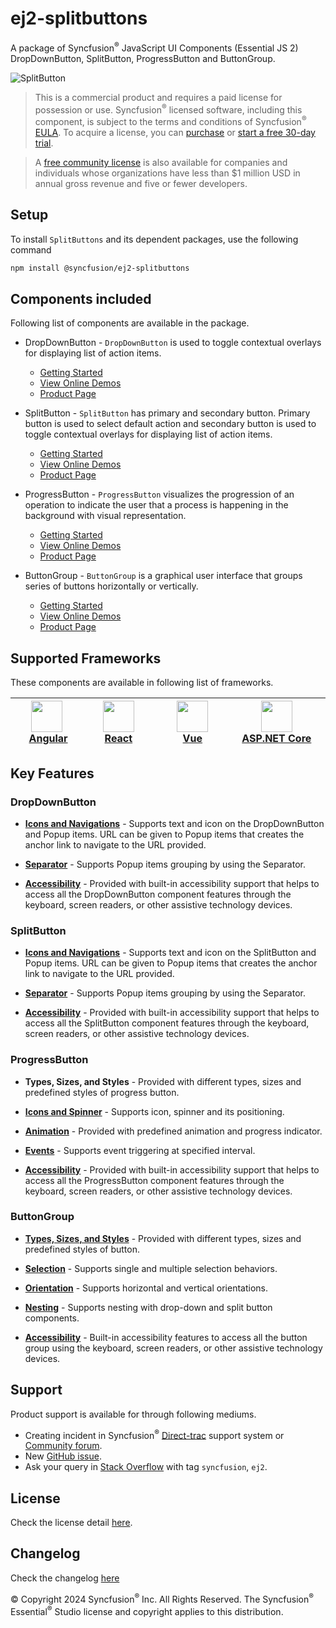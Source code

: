 # ej2-splitbuttons

A package of Syncfusion<sup>®</sup> JavaScript UI Components (Essential JS 2) DropDownButton, SplitButton, ProgressButton and ButtonGroup.

![SplitButton](https://ej2.syncfusion.com/products/images/splitbutton/readme.gif)

> This is a commercial product and requires a paid license for possession or use. Syncfusion<sup>®</sup> licensed software, including this component, is subject to the terms and conditions of Syncfusion<sup>®</sup> [EULA](https://www.syncfusion.com/eula/es/). To acquire a license, you can [purchase](https://www.syncfusion.com/sales/products) or [start a free 30-day trial](https://www.syncfusion.com/account/manage-trials/start-trials).

> A [free community license](https://www.syncfusion.com/products/communitylicense) is also available for companies and individuals whose organizations have less than $1 million USD in annual gross revenue and five or fewer developers.

## Setup

To install `SplitButtons` and its dependent packages, use the following command

```sh
npm install @syncfusion/ej2-splitbuttons
```

## Components included

Following list of components are available in the package.

* DropDownButton - `DropDownButton` is used to toggle contextual overlays for displaying list of action items.
    * [Getting Started](https://ej2.syncfusion.com/documentation/drop-down-button/getting-started?lang=typescript&utm_source=npm&utm_campaign=drop-down-button)
    * [View Online Demos](https://ej2.syncfusion.com/demos/?utm_source=npm&utm_campaign=drop-down-button#/fluent2/button/dropdown-button.html)
    * [Product Page](https://www.syncfusion.com/javascript-ui-controls/dropdown-menu)

* SplitButton - `SplitButton` has primary and secondary button. Primary button is used to select default action and secondary button is used to toggle contextual overlays for displaying list of action items.
    * [Getting Started](https://ej2.syncfusion.com/documentation/split-button/getting-started?lang=typescript&utm_source=npm&utm_campaign=split-button)
    * [View Online Demos](https://ej2.syncfusion.com/demos/?utm_source=npm&utm_campaign=split-button#/fluent2/button/split-button.html)
    * [Product Page](https://www.syncfusion.com/javascript-ui-controls/split-button)

* ProgressButton - `ProgressButton` visualizes the progression of an operation to indicate the user that a process is happening in the background with visual representation.
    * [Getting Started](https://ej2.syncfusion.com/documentation/progress-button/getting-started?lang=typescript&utm_source=npm&utm_campaign=progress-button)
    * [View Online Demos](https://ej2.syncfusion.com/demos/?utm_source=npm&utm_campaign=progress-button#/fluent2/button/progress-button.html)
    * [Product Page](https://www.syncfusion.com/javascript-ui-controls/progress-button)

* ButtonGroup - `ButtonGroup` is a graphical user interface that groups series of buttons horizontally or vertically.
    * [Getting Started](https://ej2.syncfusion.com/documentation/button-group/getting-started?lang=typescript&utm_source=npm&utm_campaign=button-group)
    * [View Online Demos](https://ej2.syncfusion.com/demos/?utm_source=npm&utm_campaign=button-group#/fluent2/button/button-group.html)
    * [Product Page](https://www.syncfusion.com/javascript-ui-controls/button-group)

## Supported Frameworks

These components are available in following list of frameworks.

| [<img src="https://ej2.syncfusion.com/github/images/angular-new.svg" height="50" />](https://www.syncfusion.com/angular-components?utm_medium=listing&utm_source=github)<br/>&nbsp;&nbsp;&nbsp;&nbsp;&nbsp;[Angular](https://www.syncfusion.com/angular-components?utm_medium=listing&utm_source=github)&nbsp;&nbsp;&nbsp;&nbsp; | [<img src="https://ej2.syncfusion.com/github/images/react.svg"  height="50" />](https://www.syncfusion.com/react-components?utm_medium=listing&utm_source=github)<br/>&nbsp;&nbsp;&nbsp;&nbsp;&nbsp;&nbsp;[React](https://www.syncfusion.com/react-components?utm_medium=listing&utm_source=github)&nbsp;&nbsp;&nbsp;&nbsp;&nbsp;&nbsp; | [<img src="https://ej2.syncfusion.com/github/images/vue.svg" height="50" />](https://www.syncfusion.com/vue-components?utm_medium=listing&utm_source=github)<br/>&nbsp;&nbsp;&nbsp;&nbsp;&nbsp;&nbsp;&nbsp;&nbsp;&nbsp;[Vue](https://www.syncfusion.com/vue-components?utm_medium=listing&utm_source=github)&nbsp;&nbsp;&nbsp;&nbsp;&nbsp;&nbsp;&nbsp;&nbsp;&nbsp; | [<img src="https://ej2.syncfusion.com/github/images/netcore.svg" height="50" />](https://www.syncfusion.com/aspnet-core-ui-controls?utm_medium=listing&utm_source=github)<br/>&nbsp;&nbsp;[ASP.NET&nbsp;Core](https://www.syncfusion.com/aspnet-core-ui-controls?utm_medium=listing&utm_source=github)&nbsp;&nbsp; | [<img src="https://ej2.syncfusion.com/github/images/netmvc.svg" height="50" />](https://www.syncfusion.com/aspnet-mvc-ui-controls?utm_medium=listing&utm_source=github)<br/>&nbsp;&nbsp;[ASP.NET&nbsp;MVC](https://www.syncfusion.com/aspnet-mvc-ui-controls?utm_medium=listing&utm_source=github)&nbsp;&nbsp; | 
| :-----: | :-----: | :-----: | :-----: | :-----: |

## Key Features

### DropDownButton

* [**Icons and Navigations**](https://ej2.syncfusion.com/documentation/drop-down-button/popup-items#icons) - Supports text and icon on the DropDownButton and Popup items. URL can be given to Popup items  that creates the anchor link to navigate to the URL provided.

* [**Separator**](https://ej2.syncfusion.com/documentation/drop-down-button/popup-items#separator) - Supports Popup items grouping by using the Separator.

* [**Accessibility**](https://ej2.syncfusion.com/documentation/drop-down-button/accessibility#accessibility) - Provided with built-in accessibility support that helps to access all the DropDownButton component features through the keyboard, screen readers, or other assistive technology devices.

### SplitButton

* [**Icons and Navigations**](https://ej2.syncfusion.com/documentation/split-button/icons-and-separator#splitbutton-icons) - Supports text and icon on the SplitButton and Popup items. URL can be given to Popup items  that creates the anchor link to navigate to the URL provided.

* [**Separator**](https://ej2.syncfusion.com/documentation/split-button/icons-and-separator#separator) - Supports Popup items grouping by using the Separator.

* [**Accessibility**](https://ej2.syncfusion.com/documentation/split-button/accessibility#accessibility) - Provided with built-in accessibility support that helps to access all the SplitButton component features through the keyboard, screen readers, or other assistive technology devices.

### ProgressButton

* **Types, Sizes, and Styles** - Provided with different types, sizes and predefined styles of progress button.

* [**Icons and Spinner**](https://ej2.syncfusion.com/documentation/progress-button/spinner-and-progress#spinner) - Supports icon, spinner and its positioning.

* [**Animation**](https://ej2.syncfusion.com/documentation/progress-button/spinner-and-progress#content-animation) - Provided with predefined animation and progress indicator.

* [**Events**](https://ej2.syncfusion.com/documentation/progress-button/spinner-and-progress#change-progress-dynamically) - Supports event triggering at specified interval.

* [**Accessibility**](https://ej2.syncfusion.com/documentation/progress-button/accessibility#accessibility) - Provided with built-in accessibility support that helps to access all the ProgressButton component features through the keyboard, screen readers, or other assistive technology devices.

### ButtonGroup

* [**Types, Sizes, and Styles**](https://ej2.syncfusion.com/documentation/button-group/types-and-styles#buttongroup-types) - Provided with different types, sizes and predefined styles of button.

* [**Selection**](https://ej2.syncfusion.com/documentation/button-group/selection#selection) - Supports single and multiple selection behaviors.

* [**Orientation**](https://ej2.syncfusion.com/documentation/button-group/getting-started#orientation) - Supports horizontal and vertical orientations.

* [**Nesting**](https://ej2.syncfusion.com/documentation/button-group/selection#nesting) - Supports nesting with drop-down and split button components.

* [**Accessibility**](https://ej2.syncfusion.com/documentation/button-group/accessibility#accessibility) - Built-in accessibility features to access all the button group using the keyboard, screen readers, or other assistive technology devices.

## Support

Product support is available for through following mediums.

* Creating incident in Syncfusion<sup>®</sup> [Direct-trac](https://www.syncfusion.com/support/directtrac/incidents?utm_source=npm&utm_campaign=split-button) support system or [Community forum](https://www.syncfusion.com/forums/essential-js2?utm_source=npm&utm_campaign=split-button).
* New [GitHub issue](https://github.com/syncfusion/ej2-javascript-ui-controls/issues/new).
* Ask your query in [Stack Overflow](https://stackoverflow.com/?utm_source=npm&utm_campaign=split-button) with tag `syncfusion`, `ej2`.

## License

Check the license detail [here](https://github.com/syncfusion/ej2-javascript-ui-controls/blob/master/license?utm_source=npm&utm_campaign=split-button).

## Changelog

Check the changelog [here](https://github.com/syncfusion/ej2-javascript-ui-controls/blob/master/controls/splitbuttons/CHANGELOG.md?utm_source=npm&utm_campaign=split-button)

© Copyright 2024 Syncfusion<sup>®</sup> Inc. All Rights Reserved. The Syncfusion<sup>®</sup> Essential<sup>®</sup> Studio license and copyright applies to this distribution.